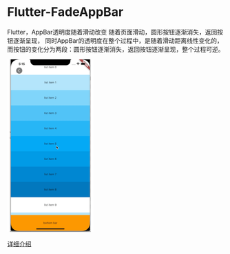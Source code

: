 # Flutter-FadeAppBar
Flutter，AppBar透明度随着滑动改变
随着页面滑动，圆形按钮逐渐消失，返回按钮逐渐呈现，
同时AppBar的透明度在整个过程中，是随着滑动距离线性变化的，
而按钮的变化分为两段：圆形按钮逐渐消失，返回按钮逐渐呈现，整个过程可逆。

![](./fadeAppBar.gif)

[详细介绍](http://junziboxue.com/flutter-fade-app-bar)
